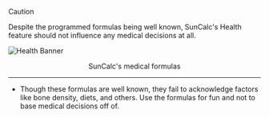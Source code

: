 <!-- Disclaimer -->
>[!CAUTION]
>Despite the programmed formulas being well known, SunCalc's Health feature should not influence any medical decisions at all.

<!-- Banner -->
![Health Banner](https://github.com/user-attachments/assets/f8d58016-7b14-4f25-a7e0-e57cbc6ff16f)
<div align="center">SunCalc's medical formulas</div>


---

- Though these formulas are well known, they fail to acknowledge factors like bone density, diets, and others. Use the formulas for fun and not to base medical decisions off of.
